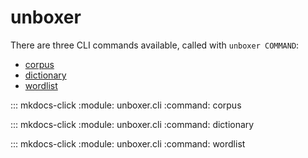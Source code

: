 # unboxer

There are three CLI commands available, called with `unboxer COMMAND`:

* [corpus](#corpus)
* [dictionary](#dictionary)
* [wordlist](#wordlist)

::: mkdocs-click
    :module: unboxer.cli
    :command: corpus


::: mkdocs-click
    :module: unboxer.cli
    :command: dictionary

::: mkdocs-click
    :module: unboxer.cli
    :command: wordlist